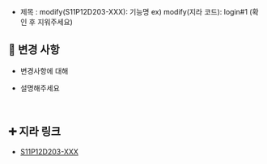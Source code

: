 - 제목 : modify(S11P12D203-XXX): 기능명
  ex) modify(지라 코드): login#1
  (확인 후 지워주세요)

## 🔧 변경 사항

- 변경사항에 대해

- 설명해주세요

  <br/>

 ## ➕ 지라 링크
 - [S11P12D203-XXX](지라주소)

<br/>